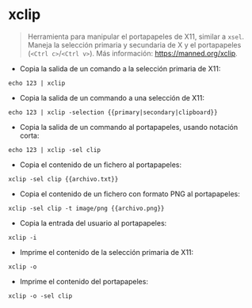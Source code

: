 # xclip

> Herramienta para manipular el portapapeles de X11, similar a `xsel`.
> Maneja la selección primaria y secundaria de X y el portapapeles (`<Ctrl c>`/`<Ctrl v>`).
> Más información: <https://manned.org/xclip>.

- Copia la salida de un comando a la selección primaria de X11:

`echo 123 | xclip`

- Copia la salida de un commando a una selección de X11:

`echo 123 | xclip -selection {{primary|secondary|clipboard}}`

- Copia la salida de un commando al portapapeles, usando notación corta:

`echo 123 | xclip -sel clip`

- Copia el contenido de un fichero al portapapeles:

`xclip -sel clip {{archivo.txt}}`

- Copia el contenido de un fichero con formato PNG al portapapeles:

`xclip -sel clip -t image/png {{archivo.png}}`

- Copia la entrada del usuario al portapapeles:

`xclip -i`

- Imprime el contenido de la selección primaria de X11:

`xclip -o`

- Imprime el contenido del portapapeles:

`xclip -o -sel clip`
